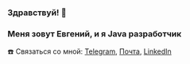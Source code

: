 ### Здравствуй! 🔆

### Меня зовут Евгений, и я Java разработчик


☎️ Связаться со мной: [Telegram](https://t.me/eapashkov), [Почта](eapashkov@gmail.com), [LinkedIn](https://www.linkedin.com/in/eapashkov/) 

<!--
**EAPashkovJ/EAPashkovJ** is a ✨ _special_ ✨ repository because its `README.md` (this file) appears on your GitHub profile.

Here are some ideas to get you started:

- 🔭 I’m currently working on ...
- 🌱 I’m currently learning ...
- 👯 I’m looking to collaborate on ...
- 🤔 I’m looking for help with ...
- 💬 Ask me about ...
- 📫 How to reach me: ...
- 😄 Pronouns: ...
- ⚡ Fun fact: ...
-->
